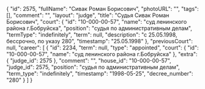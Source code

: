 {
    "id": 2575,
    "fullName": "Сивак Роман Борисович",
    "photoURL": "",
    "tags": [],
    "comment": "",
    "layout": "judge",
    "title": "Судья Сивак Роман Борисович",
    "court": {
        "id": "10-000-00-57",
        "name": "суд ленинского района г.Бобруйска",
        "position": "судья по административным делам",
        "termType": "indefinitely",
        "term": null,
        "description": "c 25.05.1998, бессрочно, по указу 280",
        "timestamp": "25.05.1998"
    },
    "previousCourt": null,
    "career": [
        {
            "id": 2234,
            "term": null,
            "type": "appointed",
            "court": {
                "id": "10-000-00-57",
                "name": "суд ленинского района г.Бобруйска"
            },
            "extra": {
                "judge_id": 2575
            },
            "comment": "",
            "house_id": "10-000-00-57",
            "judge_id": 2575,
            "position": "судья по административным делам",
            "term_type": "indefinitely",
            "timestamp": "1998-05-25",
            "decree_number": "280"
        }
    ]
}